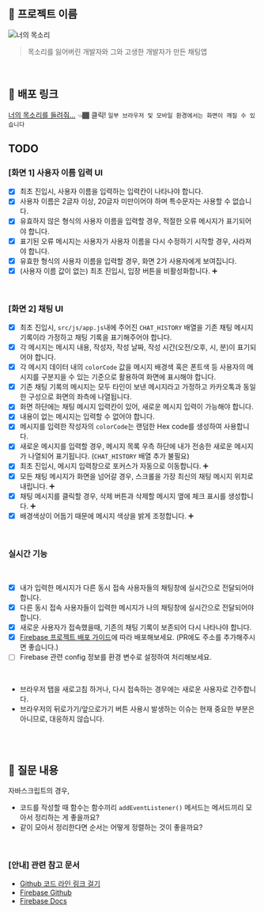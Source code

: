 ## 📌 프로젝트 이름
![너의 목소리](https://github.com/vanillacoding/fullstack-bootcamp17-w02/assets/106927728/92d10efb-068d-46b8-a698-004f1355094d)
> 목소리를 잃어버린 개발자와 그와 고생한 개발자가 만든 채팅앱

<br/>

## 📌 배포 링크
[너의 목소리를 들려줘...](https://chitchat-vaco.web.app/) 👈🏾 클릭!
`일부 브라우저 및 모바일 환경에서는 화면이 깨질 수 있습니다`

## TODO

### [화면 1] 사용자 이름 입력 UI
- [x] 최초 진입시, 사용자 이름을 입력하는 입력칸이 나타나야 합니다.
- [x] 사용자 이름은 2글자 이상, 20글자 미만이어야 하며 특수문자는 사용할 수 없습니다.
- [x] 유효하지 않은 형식의 사용자 이름을 입력할 경우, 적절한 오류 메시지가 표기되어야 합니다.
- [x] 표기된 오류 메시지는 사용자가 사용자 이름을 다시 수정하기 시작할 경우, 사라져야 합니다.
- [x] 유효한 형식의 사용자 이름을 입력할 경우, 화면 2가 사용자에게 보여집니다.
- [x] (사용자 이름 값이 없는) 최초 진입시, 입장 버튼을 비활성화합니다. ➕

<br>

### [화면 2] 채팅 UI

- [x] 최초 진입시, `src/js/app.js`내에 주어진 `CHAT_HISTORY` 배열을 기존 채팅 메시지 기록이라 가정하고 채팅 기록을 표기해주어야 합니다.
- [x] 각 메시지는 메시지 내용, 작성자, 작성 날짜, 작성 시간(오전/오후, 시, 분)이 표기되어야 합니다.
- [x] 각 메시지 데이터 내의 `colorCode` 값을 메시지 배경색 혹은 폰트색 등 사용자의 메시지를 구분지을 수 있는 기준으로 활용하여 화면에 표시해야 합니다.
- [x] 기존 채팅 기록의 메시지는 모두 타인이 보낸 메시지라고 가정하고 카카오톡과 동일한 구성으로 화면의 좌측에 나열됩니다.
- [x] 화면 하단에는 채팅 메시지 입력칸이 있어, 새로운 메시지 입력이 가능해야 합니다.
- [x] 내용이 없는 메시지는 입력할 수 없어야 합니다.
- [x] 메시지를 입력한 작성자의 `colorCode`는 랜덤한 Hex code를 생성하여 사용합니다.
- [x] 새로운 메시지를 입력할 경우, 메시지 목록 우측 하단에 내가 전송한 새로운 메시지가 나열되어 표기됩니다. (`CHAT_HISTORY` 배열 추가 불필요)
- [x] 최초 진입시, 메시지 입력창으로 포커스가 자동으로 이동합니다. ➕
- [x] 모든 채팅 메시지가 화면을 넘어갈 경우, 스크롤을 가장 최신의 채팅 메시지 위치로 내립니다. ➕
- [x] 채팅 메시지를 클릭할 경우, 삭제 버튼과 삭제할 메시지 옆에 체크 표시를 생성합니다. ➕
- [x] 배경색상이 어둡기 때문에 메시지 색상을 밝게 조정합니다. ➕

<br>

### 실시간 기능

<br>

- [x] 내가 입력한 메시지가 다른 동시 접속 사용자들의 채팅창에 실시간으로 전달되어야 합니다.
- [x] 다른 동시 접속 사용자들이 입력한 메시지가 나의 채팅창에 실시간으로 전달되어야 합니다.
- [x] 새로운 사용자가 접속했을때, 기존의 채팅 기록이 보존되어 다시 나타나야 합니다.
- [x] [Firebase 프로젝트 배포 가이드](/deploy.md)에 따라 배포해보세요. (PR에도 주소를 추가해주시면 좋습니다.)
- [ ] Firebase 관련 config 정보를 환경 변수로 설정하여 처리해보세요.

<br>

- 브라우저 탭을 새로고침 하거나, 다시 접속하는 경우에는 새로운 사용자로 간주합니다.
- 브라우저의 뒤로가기/앞으로가기 버튼 사용시 발생하는 이슈는 현재 중요한 부분은 아니므로, 대응하지 않습니다.

<br>

<br/>

## 📌 질문 내용

자바스크립트의 경우,
- 코드를 작성할 때 함수는 함수끼리 `addEventListener()` 메서드는 메서드끼리 모아서 정리하는 게 좋을까요?
- 같이 모아서 정리한다면 순서는 어떻게 정렬하는 것이 좋을까요?

<br/>

### [안내] 관련 참고 문서

- [Github 코드 라인 링크 걸기](https://docs.github.com/ko/get-started/writing-on-github/working-with-advanced-formatting/creating-a-permanent-link-to-a-code-snippet)
- [Firebase Github](https://github.com/firebase/quickstart-js/blob/master/database/scripts/main.ts)
- [Firebase Docs](https://firebase.google.com/docs/database/web/start?hl=ko&_gl=1*jvr1nv*_up*MQ..*_ga*MzAzMDUwMTY2LjE3MTM0ODcyNjk.*_ga_CW55HF8NVT*MTcxMzQ4NzI2OC4xLjAuMTcxMzQ4ODE0OC4wLjAuMA..)
